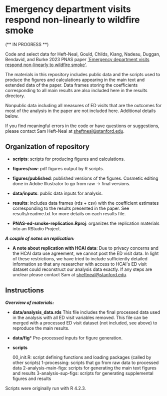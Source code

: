 # Emergency department visits respond non-linearly to wildfire smoke

(** IN PROGRESS **)

Code and select data for Heft-Neal, Gould, Childs, Kiang, Nadeau, Duggan, Bendavid, and Burke 2023 PNAS paper [`Emergency department visits respond non-linearly to wildfire smoke'](https://www.pnas.org/doi/10.1073/pnas.2302409120).

The materials in this repository includes public data and the scripts used to produce the figures and calculations appearing in the main text and extended data of the paper. Data frames storing the coefficients corresponding to all main results are also included here in the results directory.

Nonpublic data including all measures of ED visits that are the outcomes for most of the analysis in the paper are not included here. Additional details below. 

If you find meaningful errors in the code or have questions or suggestions, please contact Sam Heft-Neal at sheftneal@stanford.edu.

## Organization of repository

* **scripts**: scripts for producing figures and calculations.
* **figures/raw**: pdf figures output by R scripts.
* **figures/published**: published versions of the figures. Cosmetic editing done in Adobe Illustrator to go from raw -> final versions.
* **data/inputs**: public data inputs for analysis.
* **results**: includes data frames (rds + csv) with the coefficient estimates corresponding to the results presented in the paper. See results/readme.txt for more details on each results file.


* **PNAS-ed-smoke-replication.Rproj**: organizes the replication materials into an RStudio Project.





***A couple of notes on replication:***


* **A note about replication with HCAI data**: Due to privacy concerns and the HCAI data use agreement, we cannot post the ED visit data. In light of these restrictions, we have tried to include sufficiently detailed information so that any researcher with access to HCAI's ED visit dataset could reconstruct our analysis data exactly. If any steps are unclear please contact Sam at sheftneal@stanford.edu. 



## Instructions

***Overview of materials:***

* **data/analysis_data.rds** This file includes the final processed data used in the analysis with all ED visit variables removed. This file can be merged with a processed ED visit dataset (not included, see above) to reproduce the main results.

* **data/fig*** Pre-processed inputs for figure generation.

* **scripts**

    00_init.R: script defining functions and loading packages (called by other scripts) 
    1-processing: scripts that go from raw data to processed data
    2-analysis-main-figs: scripts for generating the main text figures and results
    3-analysis-sup-figs: scripts for generating supplemental figures and results

 
Scripts were originally run with R 4.2.3.
